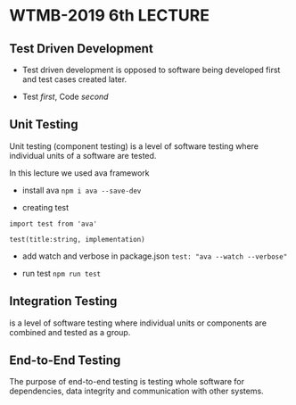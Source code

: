 # WTMB-2019 6th LECTURE

## Test Driven Development

- Test driven development is opposed to software being developed first and test cases created later.

- Test *first*, Code *second*

## Unit Testing

Unit testing (component testing) is a level of software testing where individual units of a software are tested.

In this lecture we used ava framework 

- install ava `npm i ava --save-dev`

- creating test

```
import test from 'ava'

test(title:string, implementation)
```

- add watch and verbose in package.json `test: "ava --watch --verbose"`

- run test `npm run test`

## Integration Testing

is a level of software testing where individual units or components are combined and tested as a group.

## End-to-End Testing

The purpose of end-to-end testing is testing whole software for dependencies, data integrity and communication with other systems.